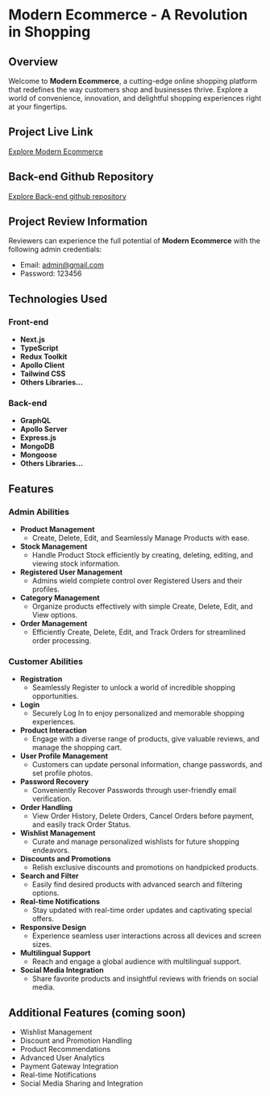 # **Modern Ecommerce - A Revolution in Shopping**

## Overview

Welcome to **Modern Ecommerce**, a cutting-edge online shopping platform that redefines the way customers shop and businesses thrive. Explore a world of convenience, innovation, and delightful shopping experiences right at your fingertips.

## Project Live Link

[Explore Modern Ecommerce](https://modern-ecommerce-app.vercel.app/)

## Back-end Github Repository

[Explore Back-end github repository](https://github.com/sadi-tanvir/Modern-ECommerce-Server/)

## Project Review Information

Reviewers can experience the full potential of **Modern Ecommerce** with the following admin credentials:

- Email: admin@gmail.com
- Password: 123456

## Technologies Used

### Front-end

- **Next.js**
- **TypeScript**
- **Redux Toolkit**
- **Apollo Client**
- **Tailwind CSS**
- **Others Libraries...**

### Back-end

- **GraphQL**
- **Apollo Server**
- **Express.js**
- **MongoDB**
- **Mongoose**
- **Others Libraries...**

## Features

### Admin Abilities

- **Product Management**
  - Create, Delete, Edit, and Seamlessly Manage Products with ease.
- **Stock Management**
  - Handle Product Stock efficiently by creating, deleting, editing, and viewing stock information.
- **Registered User Management**
  - Admins wield complete control over Registered Users and their profiles.
- **Category Management**
  - Organize products effectively with simple Create, Delete, Edit, and View options.
- **Order Management**
  - Efficiently Create, Delete, Edit, and Track Orders for streamlined order processing.

### Customer Abilities

- **Registration**
  - Seamlessly Register to unlock a world of incredible shopping opportunities.
- **Login**
  - Securely Log In to enjoy personalized and memorable shopping experiences.
- **Product Interaction**
  - Engage with a diverse range of products, give valuable reviews, and manage the shopping cart.
- **User Profile Management**
  - Customers can update personal information, change passwords, and set profile photos.
- **Password Recovery**
  - Conveniently Recover Passwords through user-friendly email verification.
- **Order Handling**
  - View Order History, Delete Orders, Cancel Orders before payment, and easily track Order Status.
- **Wishlist Management**
  - Curate and manage personalized wishlists for future shopping endeavors.
- **Discounts and Promotions**
  - Relish exclusive discounts and promotions on handpicked products.
- **Search and Filter**
  - Easily find desired products with advanced search and filtering options.
- **Real-time Notifications**
  - Stay updated with real-time order updates and captivating special offers.
- **Responsive Design**
  - Experience seamless user interactions across all devices and screen sizes.
- **Multilingual Support**
  - Reach and engage a global audience with multilingual support.
- **Social Media Integration**
  - Share favorite products and insightful reviews with friends on social media.

## Additional Features (coming soon)

- Wishlist Management
- Discount and Promotion Handling
- Product Recommendations
- Advanced User Analytics
- Payment Gateway Integration
- Real-time Notifications
- Social Media Sharing and Integration